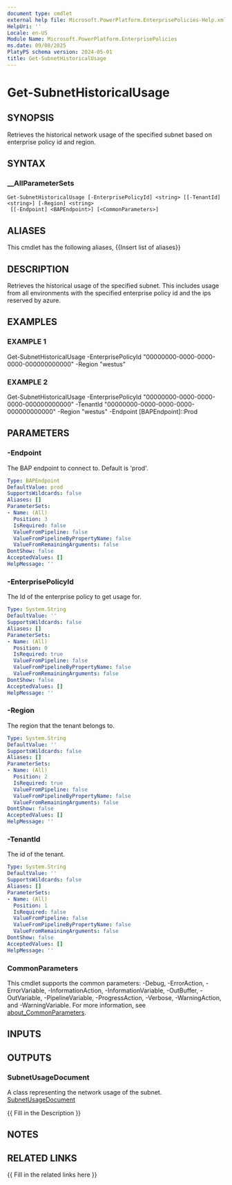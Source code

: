 ```yaml
---
document type: cmdlet
external help file: Microsoft.PowerPlatform.EnterprisePolicies-Help.xml
HelpUri: ''
Locale: en-US
Module Name: Microsoft.PowerPlatform.EnterprisePolicies
ms.date: 09/08/2025
PlatyPS schema version: 2024-05-01
title: Get-SubnetHistoricalUsage
---
```


# Get-SubnetHistoricalUsage

## SYNOPSIS

Retrieves the historical network usage of the specified subnet based on enterprise policy id and region.

## SYNTAX

### __AllParameterSets

```
Get-SubnetHistoricalUsage [-EnterprisePolicyId] <string> [[-TenantId] <string>] [-Region] <string>
 [[-Endpoint] <BAPEndpoint>] [<CommonParameters>]
```

## ALIASES

This cmdlet has the following aliases,
  {{Insert list of aliases}}

## DESCRIPTION

Retrieves the historical usage of the specified subnet.
This includes usage from all environments with the specified enterprise policy id and the ips reserved by azure.

## EXAMPLES

### EXAMPLE 1

Get-SubnetHistoricalUsage -EnterprisePolicyId "00000000-0000-0000-0000-000000000000" -Region "westus"

### EXAMPLE 2

Get-SubnetHistoricalUsage -EnterprisePolicyId "00000000-0000-0000-0000-000000000000" -TenantId "00000000-0000-0000-0000-000000000000" -Region "westus" -Endpoint [BAPEndpoint]::Prod

## PARAMETERS

### -Endpoint

The BAP endpoint to connect to. Default is 'prod'.

```yaml
Type: BAPEndpoint
DefaultValue: prod
SupportsWildcards: false
Aliases: []
ParameterSets:
- Name: (All)
  Position: 3
  IsRequired: false
  ValueFromPipeline: false
  ValueFromPipelineByPropertyName: false
  ValueFromRemainingArguments: false
DontShow: false
AcceptedValues: []
HelpMessage: ''
```

### -EnterprisePolicyId

The Id of the enterprise policy to get usage for.

```yaml
Type: System.String
DefaultValue: ''
SupportsWildcards: false
Aliases: []
ParameterSets:
- Name: (All)
  Position: 0
  IsRequired: true
  ValueFromPipeline: false
  ValueFromPipelineByPropertyName: false
  ValueFromRemainingArguments: false
DontShow: false
AcceptedValues: []
HelpMessage: ''
```

### -Region

The region that the tenant belongs to.

```yaml
Type: System.String
DefaultValue: ''
SupportsWildcards: false
Aliases: []
ParameterSets:
- Name: (All)
  Position: 2
  IsRequired: true
  ValueFromPipeline: false
  ValueFromPipelineByPropertyName: false
  ValueFromRemainingArguments: false
DontShow: false
AcceptedValues: []
HelpMessage: ''
```

### -TenantId

The id of the tenant.

```yaml
Type: System.String
DefaultValue: ''
SupportsWildcards: false
Aliases: []
ParameterSets:
- Name: (All)
  Position: 1
  IsRequired: false
  ValueFromPipeline: false
  ValueFromPipelineByPropertyName: false
  ValueFromRemainingArguments: false
DontShow: false
AcceptedValues: []
HelpMessage: ''
```

### CommonParameters

This cmdlet supports the common parameters: -Debug, -ErrorAction, -ErrorVariable,
-InformationAction, -InformationVariable, -OutBuffer, -OutVariable, -PipelineVariable,
-ProgressAction, -Verbose, -WarningAction, and -WarningVariable. For more information, see
[about_CommonParameters](https://go.microsoft.com/fwlink/?LinkID=113216).

## INPUTS

## OUTPUTS

### SubnetUsageDocument
A class representing the network usage of the subnet. [SubnetUsageDocument](SubnetUsageDocument.md)

{{ Fill in the Description }}

## NOTES

## RELATED LINKS

{{ Fill in the related links here }}

